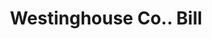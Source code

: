 ---
doi: 10.7916/D8PP0HT3
date_other: '1910'
date_other_textual: 1910-1919
form: printed ephemera
genre:
- Invoices
name:
- Westinghouse Co.
object_in_context_url: https://biggert.cul.columbia.edu/items/view/ave_biggert_01195
subject_hierarchical_geographic:
- Schenectady, New York, United States
subject_name:
- Westinghouse Co.
title: Westinghouse Co.. Bill
sort_title: Westinghouse Co.. Bill
call_number: ave_biggert_01195
coordinates:
- 42.814166666666665,-73.93722222222223
pid: ave_biggert_01195
identifiers: ave_biggert_01195
thumbnail: https://derivativo-2.library.columbia.edu/iiif/2/ldpd:343377/full/!256,256/0/native.jpg
permalink: /biggert/ave_biggert_01195/
layout: iiif-image-page
---